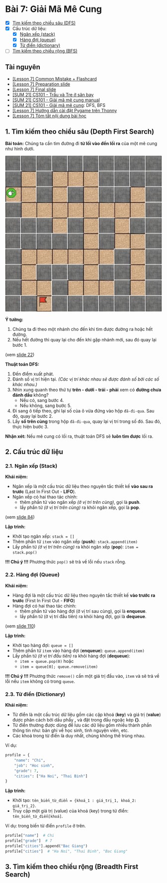 # Bài 7: Giải Mã Mê Cung

- [x] [Tìm kiếm theo chiều sâu (DFS)](#1-t%C3%ACm-ki%E1%BA%BFm-theo-chi%E1%BB%81u-s%C3%A2u-depth-first-search)
- [x] Cấu trúc dữ liệu:
    - [x] [Ngăn xếp (stack)](#21-ng%C4%83n-x%E1%BA%BFp-stack)
    - [x] [Hàng đợi (queue)](#22-h%C3%A0ng-%C4%91%E1%BB%A3i-queue)
    - [x] [Từ điển (dictionary)](#23-t%E1%BB%AB-%C4%91i%E1%BB%83n-dictionary)
- [ ] [Tìm kiếm theo chiều rộng (BFS)](#3-t%C3%ACm-ki%E1%BA%BFm-theo-chi%E1%BB%81u-r%E1%BB%99ng-breadth-first-search)

## Tài nguyên

- [[Lesson 7] Common Mistake + Flashcard](https://docs.google.com/presentation/d/e/2PACX-1vQzxayWSYlusJKF4ck20bldTH9PcOfFLBWY6mOBE8HvHdeKjDgaxbIsKHifoc2rNBEsLBS8k8IU0zB2/embed?start=false&loop=false&delayms=3000&slide=id.gb61af6f9ef_1_83)
- [[Lesson 7] Preparation slide](https://docs.google.com/presentation/d/e/2PACX-1vRoUpxp3llaul9tO4Q-q-8RKdUJ5e1m604B1amMwKLEwXnBvrwYEksqP9K8nDMxkE1PlIH96AVTugjg/embed?start=false&loop=false&delayms=3000&slide=id.ge5d5a056b8_0_0)
- [[Lesson 7] Final slide](https://docs.google.com/presentation/d/e/2PACX-1vRewSXmND2fH9BRe1t1W4hJmW2o8lIU-HLOSwwwyIQhRun3rLFHbYSoFieEXfiqRPaLmdPnsUz1YjQ-/embed?start=false&loop=false&delayms=3000&slide=id.gc1c2dc763d_1_0)
- [[SUM 21] CS101 - Trẩu và Tre ở sân bay](https://scratch.mit.edu/projects/556876796/)
- [[SUM 21] CS101 - Giải mã mê cung manual](https://scratch.mit.edu/projects/493904924/)
- [[SUM 21] CS101 - Giải mã mê cung](https://scratch.mit.edu/projects/493741831/): DFS, BFS
- [[Lesson 7] Hướng dẫn cài đặt Pygame trên Thonny](https://www.youtube.com/watch?v=fSvHeLfE9yY)
- [[Lesson 7] Tóm tắt nội dung bài học](https://www.youtube.com/watch?v=ICsYgywXVwA)

## 1. Tìm kiếm theo chiều sâu (Depth First Search)

**Bài toán:** Chúng ta cần tìm đường đi **từ lối vào đến lối ra** của một mê cung như hình dưới.

![Maze](images/maze.jpg)

**Ý tưởng:**
1. Chúng ta đi theo một nhánh cho đến khi tìm được đường ra hoặc hết đường.
2. Nếu hết đường thì quay lại cho đến khi gặp nhánh mới, sau đó quay lại bước 1.

(xem [slide 22](https://docs.google.com/presentation/d/e/2PACX-1vRewSXmND2fH9BRe1t1W4hJmW2o8lIU-HLOSwwwyIQhRun3rLFHbYSoFieEXfiqRPaLmdPnsUz1YjQ-/embed?start=false&loop=false&delayms=3000&slide=id.gc1079d7cf4_0_18))

**Thuật toán DFS:**
1. Đến điểm xuất phát.
2. Đánh số vị trí hiện tại. *(Các vị trí khác nhau sẽ được đánh số bởi các số khác nhau.)*
3. Nhìn xung quanh theo thứ tự **trên - dưới - trái - phải** xem có **đường chưa đánh dấu** không?
    - Nếu có, sang bước 4.
    - Nếu không, sang bước 5.
4. Đi sang ô tiếp theo, ghi lại số của ô vừa đứng vào hộp `đã-đi-qua`. Sau đó, quay lại bước 2.
5. Lấy **số trên cùng** trong hộp `đã-đi-qua`, quay lại vị trí trong số đó. Sau đó, thực hiện bước 3.

**Nhận xét:** Nếu mê cung có lối ra, thuật toán DFS sẽ **luôn tìm được** lối ra.

## 2. Cấu trúc dữ liệu

### 2.1. Ngăn xếp (Stack)

**Khái niệm:**
- Ngăn xếp là một cấu trúc dữ liệu theo nguyên tắc thiết kế **vào sau ra trước** (Last In First Out - **LIFO**).
- Ngăn xếp có hai thao tác chính:
    - thêm phần tử vào ngăn xếp *(ở vị trí trên cùng)*, gọi là **push**.
    - lấy phần tử *(ở vị trí trên cùng)* ra khỏi ngăn xếp, gọi là **pop**.

(xem [slide 84](https://docs.google.com/presentation/d/e/2PACX-1vRewSXmND2fH9BRe1t1W4hJmW2o8lIU-HLOSwwwyIQhRun3rLFHbYSoFieEXfiqRPaLmdPnsUz1YjQ-/embed?start=false&loop=false&delayms=3000&slide=id.gbfd97ff75c_0_15))

**Lập trình:**
- Khởi tạo ngăn xếp: `stack = []`
- Thêm phần tử `item` vào ngăn xếp (**push**): `stack.append(item)`
- Lấy phần tử *(ở vị trí trên cùng)* ra khỏi ngăn xếp (**pop**): `item = stack.pop()`

**!!! Chú ý !!!** Phương thức `pop()` sẽ trả về lỗi nếu `stack` rỗng.

### 2.2. Hàng đợi (Queue)

**Khái niệm:**
- Hàng đợi là một cấu trúc dữ liệu theo nguyên tắc thiết kế **vào trước ra trước** (First In First Out - **FIFO**)
- Hàng đợi có hai thao tác chính:
    - thêm phần tử vào hàng đợi (ở vị trí sau cùng), gọi là **enqueue**.
    - lấy phần tử (ở vị trí đầu tiên) ra khỏi hàng đợi, gọi là **dequeue**.

(xem [slide 110](https://docs.google.com/presentation/d/e/2PACX-1vRewSXmND2fH9BRe1t1W4hJmW2o8lIU-HLOSwwwyIQhRun3rLFHbYSoFieEXfiqRPaLmdPnsUz1YjQ-/embed?start=false&loop=false&delayms=3000&slide=id.gb840d41073_3_122))

**Lập trình:**
- Khởi tạo hàng đợi: `queue = []`
- Thêm phần tử `item` vào hàng đợi (**enqueue**): `queue.append(item)`
- Lấy phần tử *(ở vị trí đầu tiên)* ra khỏi hàng đợi (**dequeue**):
    - `item = queue.pop(0)` hoặc
    - `item = queue[0]; queue.remove(item)`
    
**!!! Chú ý !!!** Phương thức `remove()` cần một giá trị đầu vào, `item` và sẽ trả về lỗi nếu `item` không có trong `queue`.

### 2.3. Từ điển (Dictionary)

**Khái niệm:**
- Từ điển là một cấu trúc dữ liệu gồm các cặp khoá (**key**) và giá trị (**value**) được phân cách bởi dấu phẩy **,** và đặt trong đấu ngoặc kép **{}**.
- Từ điển thường được dùng để lưu các dữ liệu gồm nhiều thành phần thông tin như: bản ghi về học sinh, tình nguyện viên, etc.
- Các khoá trong từ điển là duy nhất, chúng không thể trùng nhau.

Ví dụ:
```Python
profile = {
    "name": "Chi",
    "job": "Hoc sinh",
    "grade": 7,
    "cities": ["Ha Noi", "Thai Binh"]
}
```

**Lập trình:**
- Khởi tạo: `tên_biến_từ_điển = {khoá_1 : giá_trị_1, khoá_2: giá_trị_2}`.
- Truy cập một giá trị (value) của khoá (key) trong từ điển: `tên_biến_từ_điển[khoá]`.

Ví dụ: trong biến từ điển `profile` ở trên.

```Python
profile["name"]  # Chi
profile["grade"]  # 7
profile["cities"].append("Bac Giang")
profile["cities"]  # "Ha Noi", "Thai Binh", "Bac Giang"
```

## 3. Tìm kiếm theo chiều rộng (Breadth First Search)